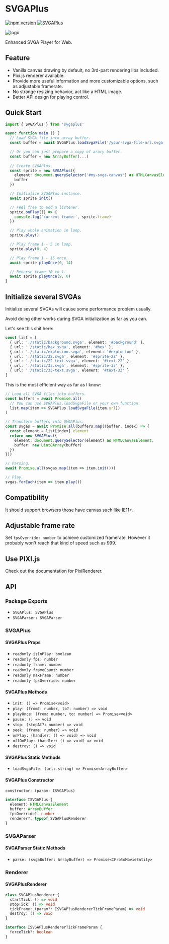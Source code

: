 # SVGAPlus

[![npm version](https://badge.fury.io/js/@svgaplus%2Fcore.svg)](https://badge.fury.io/js/@svgaplus%2Fcore)
[![SVGAPlus](https://github.com/SVGAPlus/SVGAPlus/workflows/Test/badge.svg)](https://github.com/SVGAPlus/SVGAPlus/actions)

![logo](https://static.lancercomet.com/lancercomet/misc/svgaplus-logo.png)

Enhanced SVGA Player for Web.

## Feature

 - Vanilla canvas drawing by default, no 3rd-part rendering libs included.
 - Pixi.js renderer available.
 - Provide more useful information and more customizable options, such as adjustable framerate.
 - No strange resizing behavior, act like a HTML image.
 - Better API design for playing control.
 
## Quick Start

```typescript
import { SVGAPlus } from 'svgaplus'

async function main () {
  // Load SVGA file into array buffer.
  const buffer = await SVGAPlus.loadSvgaFile('/your-svga-file-url.svga')

  // Or you can just prepare a copy of arary buffer.
  const buffer = new ArrayBuffer(...)
  
  // Create SVGAPlus.
  const sprite = new SVGAPlus({
    element: document.querySelector('#my-svga-canvas') as HTMLCanvasElement,
    buffer
  })

  // Initialize SVGAPlus instance.
  await sprite.init()

  // Feel free to add a listener.
  sprite.onPlay(() => {
    console.log('current frame:', sprite.frame)
  })

  // Play whole animation in loop.
  sprite.play()

  // Play frame 1 - 5 in loop.
  sprite.play(0, 4)  

  // Play frame 1 - 15 once.
  await sprite.playOnce(0, 14)

  // Reverse frame 10 to 1.
  await sprite.playOnce(9, 0)
}
```

## Initialize several SVGAs

Initialize several SVGAs will cause some performance problem usually.

Avoid doing other works during SVGA initialization as far as you can.

Let's see this shit here:

```typescript
const list = [
  { url: './static/background.svga', element: '#background' },
  { url: './static/hex.svga', element: '#hex' },
  { url: './static/explosion.svga', element: '#explosion' },
  { url: './static/22.svga', element: '#sprite-22' },
  { url: './static/22-text.svga', element: '#text-22' },
  { url: './static/33.svga', element: '#sprite-33' },
  { url: './static/33-text.svga', element: '#text-33' }
]
```

This is the most efficient way as far as I know:

```typescript
// Load all SVGA files into buffers.
const buffers = await Promise.all(
  // You can use SVGAPlus.loadSvgaFile or your own function.
  list.map(item => SVGAPlus.loadSvgaFile(item.url))
)

// Transform buffers into SVGAPlus.
const svgas = await Promise.all(buffers.map((buffer, index) => {
  const element = list[index].element
  return new SVGAPlus({
    element: document.querySelector(element) as HTMLCanvasElement,
    buffer: new Uint8Array(buffer)
  })
}))

// Parsing.
await Promise.all(svgas.map(item => item.init()))

// Play.
svgas.forEach(item => item.play())
```

## Compatibility

It should support browsers those have canvas such like IE11+.

## Adjustable frame rate

Set `fpsOverride: number` to achieve customized framerate. However it probably won't reach that kind of speed such as 999.

## Use PIXI.js

Check out the documentation for PixiRenderer.

## API

### Package Exports

 - `SVGAPlus: SVGAPlus`
 - `SVGAParser: SVGAParser`

### SVGAPlus

#### SVGAPlus Props

 - `readonly isInPlay: boolean`
 - `readonly fps: number`
 - `readonly frame: number`
 - `readonly frameCount: number`
 - `readonly maxFrame: number`
 - `readonly fpsOverride: number`

#### SVGAPlus Methods

 - `init: () => Promise<void>`
 - `play: (from?: number, to?: number) => void`
 - `playOnce: (from: number, to: number) => Promise<void>`
 - `pause: () => void`
 - `stop: (stopAt?: number) => void`
 - `seek: (frame: number) => void`
 - `onPlay: (handler: () => void) => void`
 - `offOnPlay: (handler: () => void) => void`
 - `destroy: () => void`

#### SVGAPlus Static Methods

 - `loadSvgaFile: (url: string) => Promise<ArrayBuffer>`

#### SVGAPlus Constructor

```typescript
constructor: (param: ISVGAPlus)

interface ISVGAPlus {
  element: HTMLCanvasElement
  buffer: ArrayBuffer
  fpsOverride?: number
  renderer?: typeof SVGAPlusRenderer
}
```

### SVGAParser

#### SVGAParser Static Methods

 - `parse: (svgaBuffer: ArrayBuffer) => Promise<IProtoMovieEntity>`

### Renderer

#### SVGAPlusRenderer

```ts
class SVGAPlusRenderer {
  startTick: () => void
  stopTick: () => void
  tickFrame: (param?: ISVGAPlusRendererTickFrameParam) => void
  destroy: () => void
}

interface ISVGAPlusRendererTickFrameParam {
  forceTick?: boolean
}
```
